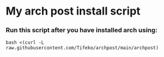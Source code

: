 # My arch post install script

### Run this script after you have installed arch using:

``` 
bash <(curl -L raw.githubusercontent.com/Tifeko/archpost/main/archpost)
```